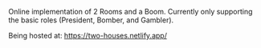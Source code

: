 Online implementation of 2 Rooms and a Boom. Currently only supporting the basic roles (President, Bomber, and Gambler).

Being hosted at: https://two-houses.netlify.app/
